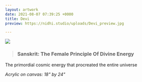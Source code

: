 ```yaml
---
layout: artwork
date: 2021-08-07 07:39:25 +0000
title: Devi
preview: https://nidhi.studio/uploads/Devi_preview.jpg

---
```

![](https://nidhi.studio/uploads/Devi_wm.jpg)

> ### Sanskrit: The Female Principle Of Divine Energy

The primordial cosmic energy that procreated the entire universe

_Acrylic on canvas: 18" by 24"_

